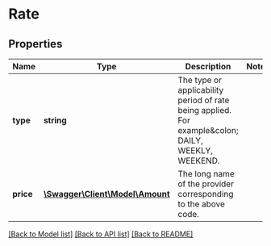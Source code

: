 # Rate

## Properties
Name | Type | Description | Notes
------------ | ------------- | ------------- | -------------
**type** | **string** | The type or applicability period of rate being applied. For example&amp;colon; DAILY, WEEKLY, WEEKEND. | 
**price** | [**\Swagger\Client\Model\Amount**](Amount.md) | The long name of the provider corresponding to the above code. | 

[[Back to Model list]](../README.md#documentation-for-models) [[Back to API list]](../README.md#documentation-for-api-endpoints) [[Back to README]](../README.md)


